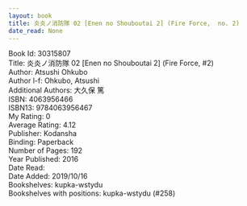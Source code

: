 ```yaml
---
layout: book
title: 炎炎ノ消防隊 02 [Enen no Shouboutai 2] (Fire Force,  no. 2)
date_read: None
---
```


Book Id: 30315807<br />
Title: 炎炎ノ消防隊 02 [Enen no Shouboutai 2] (Fire Force, #2)<br />
Author: Atsushi Ohkubo<br />
Author l-f: Ohkubo, Atsushi<br />
Additional Authors: 大久保 篤<br />
ISBN: 4063956466<br />
ISBN13: 9784063956467<br />
My Rating: 0<br />
Average Rating: 4.12<br />
Publisher: Kodansha<br />
Binding: Paperback<br />
Number of Pages: 192<br />
Year Published: 2016<br />
Date Read: <br />
Date Added: 2019/10/16<br />
Bookshelves: kupka-wstydu<br />
Bookshelves with positions: kupka-wstydu (#258)<br />

